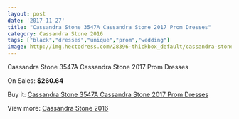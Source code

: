 ```yaml
---
layout: post
date: '2017-11-27'
title: "Cassandra Stone 3547A Cassandra Stone 2017 Prom Dresses"
category: Cassandra Stone 2016
tags: ["black","dresses","unique","prom","wedding"]
image: http://img.hectodress.com/28396-thickbox_default/cassandra-stone-3547a-cassandra-stone-2012-prom-dresses.jpg
---
```

Cassandra Stone 3547A Cassandra Stone 2017 Prom Dresses

On Sales: **$260.64**
<a href="https://www.hectodress.com/cassandra-stone-2013/13249-cassandra-stone-3547a-cassandra-stone-2012-prom-dresses.html"><amp-img layout="responsive" width="600" height="600" src="//img.hectodress.com/28396-thickbox_default/cassandra-stone-3547a-cassandra-stone-2012-prom-dresses.jpg" alt="Cassandra Stone 3547A Cassandra Stone 2017 Prom Dresses 0" /></a>

Buy it: [Cassandra Stone 3547A Cassandra Stone 2017 Prom Dresses](https://www.hectodress.com/cassandra-stone-2013/13249-cassandra-stone-3547a-cassandra-stone-2012-prom-dresses.html "Cassandra Stone 3547A Cassandra Stone 2017 Prom Dresses")

View more: [Cassandra Stone 2016](https://www.hectodress.com/210-cassandra-stone-2013 "Cassandra Stone 2016")